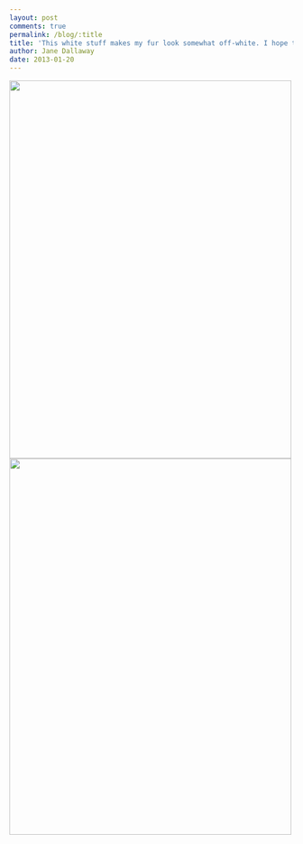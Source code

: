 ```yaml
---
layout: post
comments: true
permalink: /blog/:title
title: 'This white stuff makes my fur look somewhat off-white. I hope the humans don&#39;t spot it!'
author: Jane Dallaway
date: 2013-01-20
---
```


<div><a href="//static.skitters.dallaway.com/Iphoto 1.JPG"><img width="500" src="//static.skitters.dallaway.com/Iphoto 1.JPG.500.JPG" height="670"></a></div><div><a href="//static.skitters.dallaway.com/Gphoto 2.JPG"><img width="500" src="//static.skitters.dallaway.com/Gphoto 2.JPG.500.JPG" height="667"></a></div>


  


 
    
